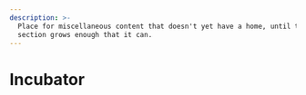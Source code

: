 ```yaml
---
description: >-
  Place for miscellaneous content that doesn't yet have a home, until the
  section grows enough that it can.
---
```


# Incubator

